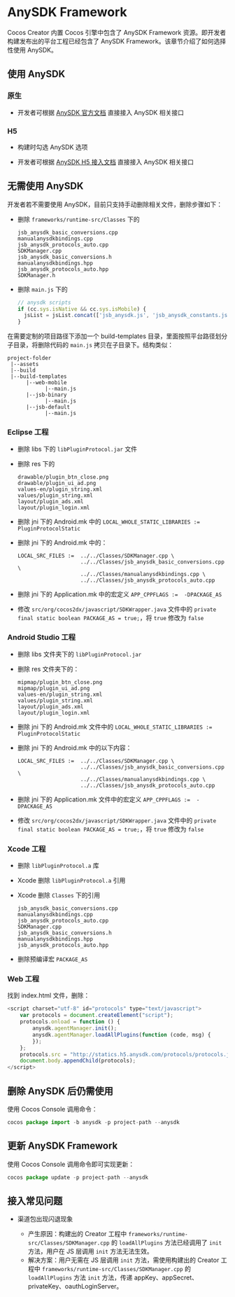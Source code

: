 
# AnySDK Framework

Cocos Creator 内置 Cocos 引擎中包含了 AnySDK Framework 资源。即开发者构建发布出的平台工程已经包含了 AnySDK Framework。该章节介绍了如何选择性使用 AnySDK。

## 使用 AnySDK

### 原生

- 开发者可根据 [AnySDK 官方文档](http://docs.anysdk.com) 直接接入 AnySDK 相关接口

### H5

- 构建时勾选 AnySDK 选项

- 开发者可根据 [AnySDK H5 接入文档](http://docs.anysdk.com/H5Tutorial) 直接接入 AnySDK 相关接口

## 无需使用 AnySDK

开发者若不需要使用 AnySDK，目前只支持手动删除相关文件，删除步骤如下：

- 删除 `frameworks/runtime-src/Classes` 下的

    ```
	jsb_anysdk_basic_conversions.cpp
	manualanysdkbindings.cpp
	jsb_anysdk_protocols_auto.cpp 
	SDKManager.cpp
	jsb_anysdk_basic_conversions.h
	manualanysdkbindings.hpp
	jsb_anysdk_protocols_auto.hpp 
	SDKManager.h
    ```

- 删除 `main.js` 下的

    ``` js
    // anysdk scripts
    if (cc.sys.isNative && cc.sys.isMobile) {
      jsList = jsList.concat(['jsb_anysdk.js', 'jsb_anysdk_constants.js']);
    }
    ```

在需要定制的项目路径下添加一个 build-templates 目录，里面按照平台路径划分子目录，将删除代码的 `main.js` 拷贝在子目录下。结构类似：

```
project-folder
 |--assets
 |--build
 |--build-templates
      |--web-mobile
            |--main.js
      |--jsb-binary
            |--main.js
      |--jsb-default
            |--main.js
```

### Eclipse 工程

- 删除 libs 下的 `libPluginProtocol.jar` 文件

- 删除 res 下的

    ```
	drawable/plugin_btn_close.png
	drawable/plugin_ui_ad.png
	values-en/plugin_string.xml
	values/plugin_string.xml 
	layout/plugin_ads.xml
	layout/plugin_login.xml
    ```

- 删除 jni 下的 Android.mk 中的 `LOCAL_WHOLE_STATIC_LIBRARIES := PluginProtocolStatic`

- 删除 jni 下的 Android.mk 中的：

    ```
	LOCAL_SRC_FILES :=  ../../Classes/SDKManager.cpp \ 
						../../Classes/jsb_anysdk_basic_conversions.cpp \
						../../Classes/manualanysdkbindings.cpp \
						../../Classes/jsb_anysdk_protocols_auto.cpp 
    ```

- 删除 jni 下的 Application.mk 中的宏定义 `APP_CPPFLAGS :=  -DPACKAGE_AS`

- 修改 `src/org/cocos2dx/javascript/SDKWrapper.java` 文件中的 `private final static boolean PACKAGE_AS = true;`，将 `true` 修改为 `false`

### Android Studio 工程

- 删除 libs 文件夹下的 `libPluginProtocol.jar`

- 删除 res 文件夹下的：

    ```
	mipmap/plugin_btn_close.png
	mipmap/plugin_ui_ad.png
	values-en/plugin_string.xml
	values/plugin_string.xml
	layout/plugin_ads.xml
	layout/plugin_login.xml
    ```

- 删除 jni 下的 Android.mk 文件中的 `LOCAL_WHOLE_STATIC_LIBRARIES := PluginProtocolStatic`

- 删除 jni 下的 Android.mk 中的以下内容：

    ```
	LOCAL_SRC_FILES :=  ../../Classes/SDKManager.cpp \
						../../Classes/jsb_anysdk_basic_conversions.cpp \
						../../Classes/manualanysdkbindings.cpp \
						../../Classes/jsb_anysdk_protocols_auto.cpp
    ```

- 删除 jni 下的 Application.mk 文件中的宏定义 `APP_CPPFLAGS :=  -DPACKAGE_AS`

- 修改 `src/org/cocos2dx/javascript/SDKWrapper.java` 文件中的 `private final static boolean PACKAGE_AS = true;`，将 `true` 修改为 `false`

### Xcode 工程

- 删除 `libPluginProtocol.a` 库

- Xcode 删除 `libPluginProtocol.a` 引用

- Xcode 删除 `Classes` 下的引用

    ```
	jsb_anysdk_basic_conversions.cpp
	manualanysdkbindings.cpp
	jsb_anysdk_protocols_auto.cpp 
	SDKManager.cpp
	jsb_anysdk_basic_conversions.h
	manualanysdkbindings.hpp
	jsb_anysdk_protocols_auto.hpp 
    ```

- 删除预编译宏 `PACKAGE_AS`

### Web 工程

找到 index.html 文件，删除：

```js
<script charset="utf-8" id="protocols" type="text/javascript">
	var protocols = document.createElement("script");
	protocols.onload = function () {
		anysdk.agentManager.init();
		anysdk.agentManager.loadAllPlugins(function (code, msg) {
		});
	};
	protocols.src = "http://statics.h5.anysdk.com/protocols/protocols.js";
	document.body.appendChild(protocols);
</script>
```

## 删除 AnySDK 后仍需使用

使用 Cocos Console 调用命令：

```js
cocos package import -b anysdk -p project-path --anysdk
```

## 更新 AnySDK Framework

使用 Cocos Console 调用命令即可实现更新：

```js
cocos package update -p project-path --anysdk
```

## 接入常见问题

- 渠道包出现闪退现象

  - 产生原因：构建出的 Creator 工程中 `frameworks/runtime-src/Classes/SDKManager.cpp` 的 `loadAllPlugins` 方法已经调用了 `init` 方法，用户在 JS 层调用 `init` 方法无法生效。
  - 解决方案：用户无需在 JS 层调用 `init` 方法，需使用构建出的 Creator 工程中 `frameworks/runtime-src/Classes/SDKManager.cpp` 的 `loadAllPlugins` 方法 `init` 方法，传递 appKey、appSecret、privateKey、oauthLoginServer。
